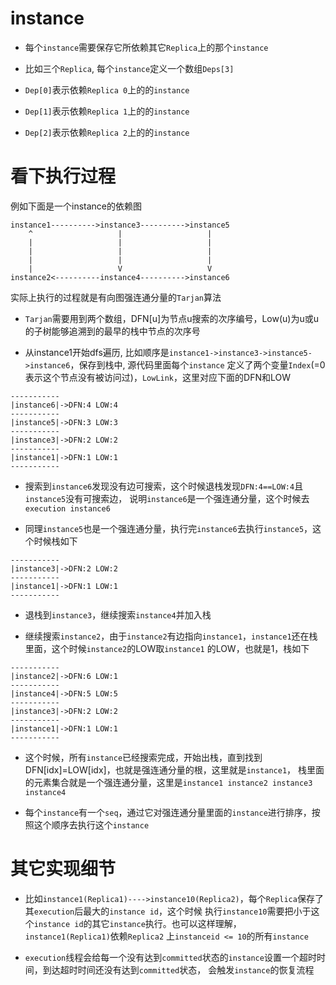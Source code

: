 #   instance

-   每个`instance`需要保存它所依赖其它`Replica`上的那个`instance`

-   比如三个`Replica`, 每个`instance`定义一个数组`Deps[3]`

-   `Dep[0]`表示依赖`Replica 0`上的的`instance`

-   `Dep[1]`表示依赖`Replica 1`上的的`instance`

-   `Dep[2]`表示依赖`Replica 2`上的的`instance`


#   看下执行过程

例如下面是一个instance的依赖图

```
instance1---------->instance3---------->instance5
    ^                   |                   |
    |                   |                   |
    |                   |                   |
    |                   |                   |
    |                   V                   V
instance2<----------instance4---------->instance6
```

实际上执行的过程就是有向图强连通分量的`Tarjan`算法

-   `Tarjan`需要用到两个数组，DFN[u]为节点u搜索的次序编号，Low(u)为u或u的子树能够追溯到的最早的栈中节点的次序号

-   从instance1开始dfs遍历, 比如顺序是`instance1->instance3->instance5->instance6`，保存到栈中, 源代码里面每个`instance`
    定义了两个变量`Index`(=0表示这个节点没有被访问过)，`LowLink`，这里对应下面的DFN和LOW

```
-----------
|instance6|->DFN:4 LOW:4
-----------
|instance5|->DFN:3 LOW:3
-----------
|instance3|->DFN:2 LOW:2
-----------
|instance1|->DFN:1 LOW:1
-----------
```

-   搜索到`instance6`发现没有边可搜索，这个时候退栈发现`DFN:4==LOW:4`且`instance5`没有可搜索边，
    说明`instance6`是一个强连通分量，这个时候去`execution instance6`

-   同理`instance5`也是一个强连通分量，执行完`instance6`去执行`instance5`，这个时候栈如下

```
-----------
|instance3|->DFN:2 LOW:2
-----------
|instance1|->DFN:1 LOW:1
-----------
```

-   退栈到`instance3`，继续搜索`instance4`并加入栈

-   继续搜索`instance2`，由于`instance2`有边指向`instance1`，`instance1`还在栈里面，这个时候`instance2`的LOW取`instance1`
    的LOW，也就是1，栈如下

```
-----------
|instance2|->DFN:6 LOW:1
-----------
|instance4|->DFN:5 LOW:5
-----------
|instance3|->DFN:2 LOW:2
-----------
|instance1|->DFN:1 LOW:1
-----------
```

-   这个时候，所有`instance`已经搜索完成，开始出栈，直到找到DFN[idx]=LOW[idx]，也就是强连通分量的根，这里就是`instance1`，
    栈里面的元素集合就是一个强连通分量，这里是`instance1 instance2 instance3 instance4`

-   每个`instance`有一个`seq`，通过它对强连通分量里面的`instance`进行排序，按照这个顺序去执行这个`instance`

#   其它实现细节

-   比如`instance1(Replica1)---->instance10(Replica2)`，每个`Replica`保存了其`execution`后最大的`instance id`，这个时候
    执行`instance10`需要把小于这个`instance id`的其它`instance`执行。也可以这样理解，`instance1(Replica1)`依赖`Replica2`
    上`instanceid <= 10`的所有`instance`

-   `execution`线程会给每一个没有达到`committed`状态的`instance`设置一个超时时间，到达超时时间还没有达到`committed`状态，
    会触发`instance`的恢复流程
